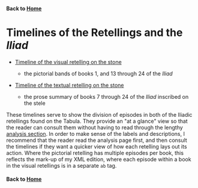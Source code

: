 #### Back to [Home](https://brclar15.github.io/tabulaCapitolina/)


# Timelines of the Retellings and the *Iliad*

- [Timeline of the visual retelling on the stone](tabImagesTL.md)
  - the pictorial bands of books 1, and 13 through 24 of the *Iliad*

- [Timeline of the textual retelling on the stone](tabTextTL.md)
  - the prose summary of books 7 through 24 of the *Iliad* inscribed on the stele

These timelines serve to show the division of episodes in both of the Iliadic retellings found on the Tabula. They provide an "at a glance" view so that the reader can consult them without having to read through the lengthy [analysis section](analysis.md). In order to make sense of the labels and descriptions, I recommend that the reader read the analysis page first, and then consult the timelines if they want a quicker view of how each retelling lays out its action. 
Where the pictorial retelling has multiple episodes per book, this reflects the mark-up of my XML edition, where each episode within a book in the visual retellings is in a separate `ab` tag. 


#### Back to [Home](https://brclar15.github.io/tabulaCapitolina/)
